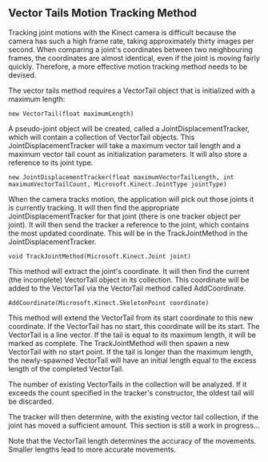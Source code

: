## Vector Tails Motion Tracking Method

Tracking joint motions with the Kinect camera is difficult because the camera has such a high frame rate, taking approximately thirty images per second. When comparing a joint's coordinates between two neighbouring frames, the coordinates are almost identical, even if the joint is moving fairly quickly. Therefore, a more effective motion tracking method needs to be devised.

The vector tails method requires a VectorTail object that is initialized with a maximum length: 

`new VectorTail(float maximumLength)`

A pseudo-joint object will be created, called a JointDisplacementTracker, which will contain a collection of VectorTail objects. This JointDisplacementTracker will take a maximum vector tail length and a maximum vector tail count as initialization parameters. It will also store a reference to its joint type.

`new JointDisplacementTracker(float maximumVectorTailLength, int maximumVectorTailCount, Microsoft.Kinect.JointType jointType)`

When the camera tracks motion, the application will pick out those joints it is currently tracking. It will then find the appropriate JointDisplacementTracker for that joint (there is one tracker object per joint). It will then send the tracker a reference to the joint, which contains the most updated coordinate. This will be in the TrackJointMethod in the JointDisplacementTracker.

`void TrackJointMethod(Microsoft.Kinect.Joint joint)`

This method will extract the joint's coordinate. It will then find the current (the incomplete) VectorTail object in its collection. This coordinate will be added to the VectorTail via the VectorTail method called AddCoordinate.

`AddCoordinate(Microsoft.Kinect.SkeletonPoint coordinate)`

This method will extend the VectorTail from its start coordinate to this new coordinate. If the VectorTail has no start, this coordinate will be its start. The VectorTail is a line vector. If the tail is equal to its maximum length, it will be marked as complete. The TrackJointMethod will then spawn a new VectorTail with no start point. If the tail is longer than the maximum length, the newly-spawned VectorTail will have an initial length equal to the excess length of the completed VectorTail. 

The number of existing VectorTails in the collection will be analyzed. If it exceeds the count specified in the tracker's constructor, the oldest tail will be discarded. 

The tracker will then determine, with the existing vector tail collection, if the joint has moved a sufficient amount. This section is still a work in progress...

Note that the VectorTail length determines the accuracy of the movements. Smaller lengths lead to more accurate movements.
